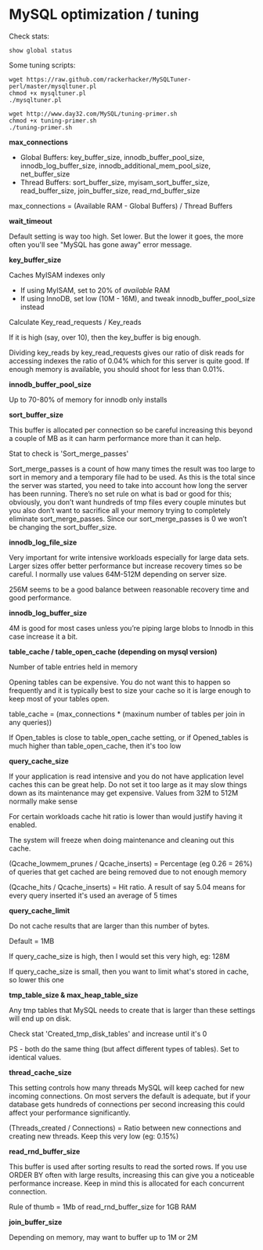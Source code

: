 MySQL optimization / tuning
===========================

Check stats:

```
show global status
```

Some tuning scripts:

```
wget https://raw.github.com/rackerhacker/MySQLTuner-perl/master/mysqltuner.pl
chmod +x mysqltuner.pl
./mysqltuner.pl
```

```
wget http://www.day32.com/MySQL/tuning-primer.sh
chmod +x tuning-primer.sh
./tuning-primer.sh
```

**max_connections**

- Global Buffers: key_buffer_size, innodb_buffer_pool_size, innodb_log_buffer_size, innodb_additional_mem_pool_size, net_buffer_size
- Thread Buffers: sort_buffer_size, myisam_sort_buffer_size, read_buffer_size, join_buffer_size, read_rnd_buffer_size

max_connections = (Available RAM - Global Buffers) / Thread Buffers

**wait_timeout**

Default setting is way too high. Set lower. But the lower it goes, the more often you'll see "MySQL has gone away" error message.

**key_buffer_size**

Caches MyISAM indexes only

- If using MyISAM, set to 20% of *available* RAM
- If using InnoDB, set low (10M - 16M), and tweak innodb_buffer_pool_size instead

Calculate Key_read_requests / Key_reads

If it is high (say, over 10), then the key_buffer is big enough.

Dividing key_reads by key_read_requests gives our ratio of disk reads for accessing indexes the ratio of 0.04% which for this server is quite good. If enough memory is available, you should shoot for less than 0.01%.

**innodb_buffer_pool_size**

Up to 70-80% of memory for innodb only installs

**sort_buffer_size**

This buffer is allocated per connection so be careful increasing this beyond a couple of MB as it can harm performance more than it can help.

Stat to check is 'Sort_merge_passes'

Sort_merge_passes is a count of how many times the result was too large to sort in memory and a temporary file had to be used. As this is the total since the server was started, you need to take into account how long the server has been running. There’s no set rule on what is bad or good for this; obviously, you don’t want hundreds of tmp files every couple minutes but you also don’t want to sacrifice all your memory trying to completely eliminate sort_merge_passes. Since our sort_merge_passes is 0 we won’t be changing the sort_buffer_size.

**innodb_log_file_size**

Very important for write intensive workloads especially for large data sets. Larger sizes offer better performance but increase recovery times so be careful. I normally use values 64M-512M depending on server size.

256M seems to be a good balance between reasonable recovery time and good performance.

**innodb_log_buffer_size**

4M is good for most cases unless you’re piping large blobs to Innodb in this case increase it a bit.

**table_cache / table_open_cache (depending on mysql version)**

Number of table entries held in memory

Opening tables can be expensive. You do not want this to happen so frequently and it is typically best to size your cache so it is large enough to keep most of your tables open.

table_cache = (max_connections * (maxinum number of tables per join in any queries))

If Open_tables is close to table_open_cache setting, or if Opened_tables is much higher than table_open_cache, then it's too low

**query_cache_size**

If your application is read intensive and you do not have application level caches this can be great help. Do not set it too large as it may slow things down as its maintenance may get expensive. Values from 32M to 512M normally make sense

For certain workloads cache hit ratio is lower than would justify having it enabled.

The system will freeze when doing maintenance and cleaning out this cache.

(Qcache_lowmem_prunes / Qcache_inserts) = Percentage (eg 0.26 = 26%) of queries that get cached are being removed due to not enough memory

(Qcache_hits / Qcache_inserts) = Hit ratio. A result of say 5.04 means for every query inserted it's used an average of 5 times

**query_cache_limit**

Do not cache results that are larger than this number of bytes.

Default = 1MB

If query_cache_size is high, then I would set this very high, eg: 128M

If query_cache_size is small, then you want to limit what's stored in cache, so lower this one

**tmp_table_size & max_heap_table_size**

Any tmp tables that MySQL needs to create that is larger than these settings will end up on disk.

Check stat 'Created_tmp_disk_tables' and increase until it's 0

PS - both do the same thing (but affect different types of tables). Set to identical values.

**thread_cache_size**

This setting controls how many threads MySQL will keep cached for new incoming connections. On most servers the default is adequate, but if your database gets hundreds of connections per second increasing this could affect your performance significantly.

(Threads_created / Connections) = Ratio between new connections and creating new threads. Keep this very low (eg: 0.15%)

**read_rnd_buffer_size**

This buffer is used after sorting results to read the sorted rows. If you use ORDER BY often with large results, increasing this can give you a noticeable performance increase. Keep in mind this is allocated for each concurrent connection.

Rule of thumb = 1Mb of read_rnd_buffer_size for 1GB RAM

**join_buffer_size**

Depending on memory, may want to buffer up to 1M or 2M
